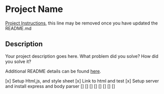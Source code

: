 # Project Name

[Project Instructions](./INSTRUCTIONS.md), this line may be removed once you have updated the README.md

## Description

Your project description goes here. What problem did you solve? How did you solve it?

Additional README details can be found [here](https://github.com/PrimeAcademy/readme-template/blob/master/README.md).

[x] Setup Html,js, and style sheet
[x] Link to html and test
[x] Setup server and install express and body parser 
[]
[]
[]
[]
[]
[]
[]
[]